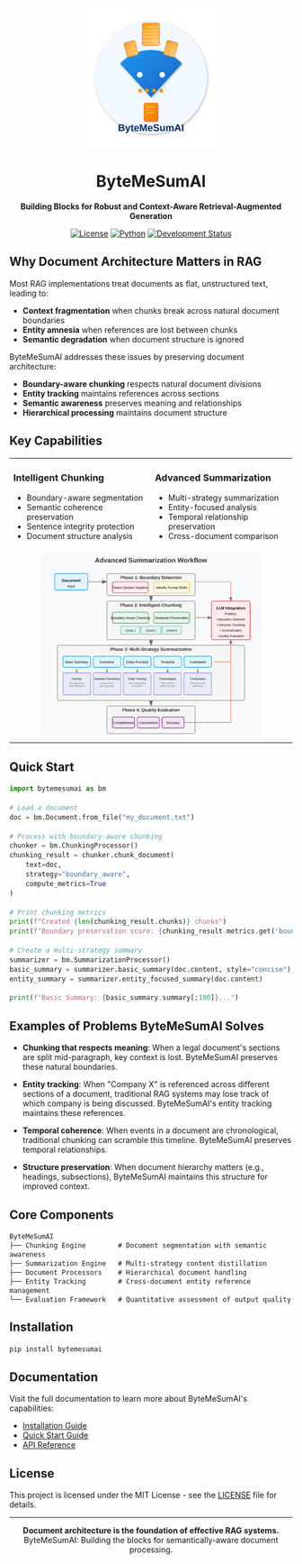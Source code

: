 <p align="center">
  <img src="https://raw.githubusercontent.com/kris-nale314/bytemesumai/main/docs/images/logo.svg" alt="ByteMeSumAI Logo" width="250"/>
</p>

<h1 align="center">ByteMeSumAI</h1>
<p align="center"><strong>Building Blocks for Robust and Context-Aware Retrieval-Augmented Generation</strong></p>

<p align="center">
  <a href="https://github.com/kris-nale314/bytemesumai/blob/main/LICENSE"><img src="https://img.shields.io/badge/license-MIT-blue" alt="License"></a>
  <a href="#"><img src="https://img.shields.io/badge/python-3.8%2B-blue" alt="Python"></a>
  <a href="#"><img src="https://img.shields.io/badge/status-alpha-orange" alt="Development Status"></a>
</p>

## Why Document Architecture Matters in RAG

Most RAG implementations treat documents as flat, unstructured text, leading to:

- **Context fragmentation** when chunks break across natural document boundaries
- **Entity amnesia** when references are lost between chunks
- **Semantic degradation** when document structure is ignored

ByteMeSumAI addresses these issues by preserving document architecture:

- **Boundary-aware chunking** respects natural document divisions
- **Entity tracking** maintains references across sections
- **Semantic awareness** preserves meaning and relationships
- **Hierarchical processing** maintains document structure

## Key Capabilities

<table>
<tr>
<td width="50%">

### Intelligent Chunking
- Boundary-aware segmentation
- Semantic coherence preservation
- Sentence integrity protection
- Document structure analysis

</td>
<td width="50%">

### Advanced Summarization
- Multi-strategy summarization
- Entity-focused analysis
- Temporal relationship preservation
- Cross-document comparison

</td>
</tr>
<tr>
<td colspan="2" align="center">
<img src="https://raw.githubusercontent.com/kris-nale314/bytemesumai/main/docs/images/advanced_workflow.svg" alt="Advanced Workflow" width="80%"/>
</td>
</tr>
</table>

## Quick Start

```python
import bytemesumai as bm

# Load a document
doc = bm.Document.from_file("my_document.txt")

# Process with boundary-aware chunking
chunker = bm.ChunkingProcessor()
chunking_result = chunker.chunk_document(
    text=doc,
    strategy="boundary_aware",
    compute_metrics=True
)

# Print chunking metrics
print(f"Created {len(chunking_result.chunks)} chunks")
print(f"Boundary preservation score: {chunking_result.metrics.get('boundary_preservation_score', 'N/A')}")

# Create a multi-strategy summary
summarizer = bm.SummarizationProcessor()
basic_summary = summarizer.basic_summary(doc.content, style="concise")
entity_summary = summarizer.entity_focused_summary(doc.content)

print(f"Basic Summary: {basic_summary.summary[:100]}...")
```

## Examples of Problems ByteMeSumAI Solves

- **Chunking that respects meaning**: When a legal document's sections are split mid-paragraph, key context is lost. ByteMeSumAI preserves these natural boundaries.

- **Entity tracking**: When "Company X" is referenced across different sections of a document, traditional RAG systems may lose track of which company is being discussed. ByteMeSumAI's entity tracking maintains these references.

- **Temporal coherence**: When events in a document are chronological, traditional chunking can scramble this timeline. ByteMeSumAI preserves temporal relationships.

- **Structure preservation**: When document hierarchy matters (e.g., headings, subsections), ByteMeSumAI maintains this structure for improved context.

## Core Components

```
ByteMeSumAI
├── Chunking Engine        # Document segmentation with semantic awareness
├── Summarization Engine   # Multi-strategy content distillation
├── Document Processors    # Hierarchical document handling
├── Entity Tracking        # Cross-document entity reference management
└── Evaluation Framework   # Quantitative assessment of output quality
```

## Installation

```bash
pip install bytemesumai
```

## Documentation

Visit the full documentation to learn more about ByteMeSumAI's capabilities:

- [Installation Guide](https://github.com/kris-nale314/bytemesumai/blob/main/docs/installation.md)
- [Quick Start Guide](https://github.com/kris-nale314/bytemesumai/blob/main/docs/quickstart.md)
- [API Reference](https://github.com/kris-nale314/bytemesumai/blob/main/docs/api/document.md)

## License

This project is licensed under the MIT License - see the [LICENSE](https://github.com/kris-nale314/bytemesumai/blob/main/LICENSE) file for details.

---

<p align="center">
<strong>Document architecture is the foundation of effective RAG systems.</strong><br>
ByteMeSumAI: Building the blocks for semantically-aware document processing.
</p>
